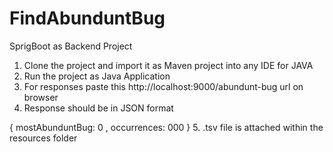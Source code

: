 # FindAbunduntBug
SprigBoot as Backend Project 
1. Clone the project and import it as Maven project into any IDE for JAVA
2. Run the project as Java Application
3. For responses paste this http://localhost:9000/abundunt-bug url on browser
4. Response should be in JSON format 
  
  {
      mostAbunduntBug: 0 ,
      occurrences: 000
  }
 5. .tsv file is attached within the resources folder
